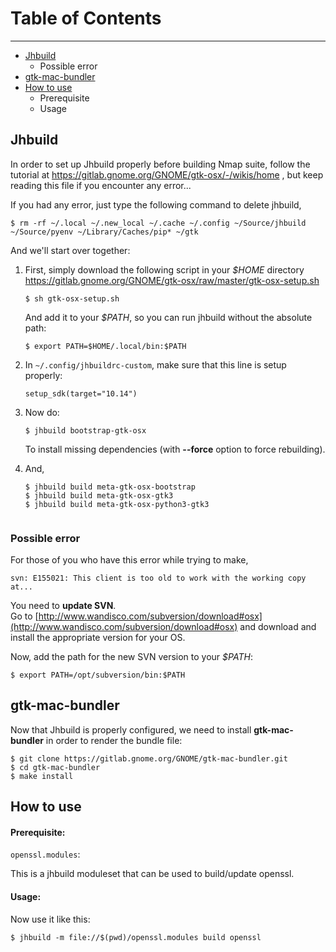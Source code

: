 # Table of Contents
---
   
 * [Jhbuild](#jhbuild)
 	* Possible error
 * [gtk-mac-bundler](#bundler)
 * [How to use](#howto)
 	* Prerequisite
 	* Usage

## <a name="jhbuild"></a>Jhbuild

In order to set up Jhbuild properly before building Nmap suite, follow the tutorial at https://gitlab.gnome.org/GNOME/gtk-osx/-/wikis/home , but keep reading this file if you encounter any error...

If you had any error, just type the following command to delete jhbuild,

	$ rm -rf ~/.local ~/.new_local ~/.cache ~/.config ~/Source/jhbuild ~/Source/pyenv ~/Library/Caches/pip* ~/gtk

And we'll start over together:

1.	First, simply download the following script in your _$HOME_ directory https://gitlab.gnome.org/GNOME/gtk-osx/raw/master/gtk-osx-setup.sh

	~~~~
	$ sh gtk-osx-setup.sh
	~~~~
	
	And add it to your _$PATH_, so you can run jhbuild without the absolute path:
	
	~~~~
	$ export PATH=$HOME/.local/bin:$PATH
	~~~~
	
2.	In `~/.config/jhbuildrc-custom`, make sure that this line is setup properly:

	~~~~
	setup_sdk(target="10.14")
	~~~~
	
3.	Now do:

	~~~~
	$ jhbuild bootstrap-gtk-osx
	~~~~
	
	To install missing dependencies (with **--force** option to force rebuilding).<br/>
	
4.	And,

	~~~~
	$ jhbuild build meta-gtk-osx-bootstrap
	$ jhbuild build meta-gtk-osx-gtk3
	$ jhbuild build meta-gtk-osx-python3-gtk3


### Possible error

For those of you who have this error while trying to make,

~~~~
svn: E155021: This client is too old to work with the working copy at...
~~~~

You need to **update SVN**.<br/>
Go to [http://www.wandisco.com/subversion/download#osx](http://www.wandisco.com/subversion/download#osx) and download and install the appropriate version for your OS.

Now, add the path for the new SVN version to your _$PATH_:

~~~~
$ export PATH=/opt/subversion/bin:$PATH
~~~~

## <a name="bundler"></a>gtk-mac-bundler

Now that Jhbuild is properly configured, we need to install **gtk-mac-bundler** in order to render the bundle file:

~~~~
$ git clone https://gitlab.gnome.org/GNOME/gtk-mac-bundler.git
$ cd gtk-mac-bundler
$ make install
~~~~

## <a name="howto"></a>How to use
#### Prerequisite:
`openssl.modules`:

This is a jhbuild moduleset that can be used to build/update openssl.

#### Usage:

Now use it like this:
    
~~~~
$ jhbuild -m file://$(pwd)/openssl.modules build openssl
~~~~
